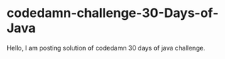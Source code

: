 # codedamn-challenge-30-Days-of-Java
Hello, I am posting solution of codedamn 30 days of java challenge.
